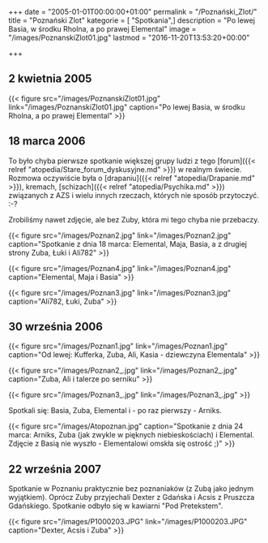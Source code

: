 +++
date = "2005-01-01T00:00:00+01:00"
permalink = "/Poznański_Zlot/"
title = "Poznański Zlot"
kategorie = [ "Spotkania",]
description = "Po lewej Basia, w środku Rholna, a po prawej Elemental"
image = "/images/PoznanskiZlot01.jpg"
lastmod = "2016-11-20T13:53:20+00:00"

+++

## 2 kwietnia 2005

{{< figure src="/images/PoznanskiZlot01.jpg" link="/images/PoznanskiZlot01.jpg" caption="Po lewej Basia, w środku Rholna, a po prawej Elemental" >}}

## 18 marca 2006

To było chyba pierwsze spotkanie większej grupy ludzi z tego
[forum]({{< relref "atopedia/Stare_forum_dyskusyjne.md" >}}) w realnym świecie. Rozmowa oczywiście była o
[drapaniu]({{< relref "atopedia/Drapanie.md" >}}), kremach,
[schizach]({{< relref "atopedia/Psychika.md" >}}) związanych z AZS i wielu
innych rzeczach, których nie sposób przytoczyć. :-?

Zrobiliśmy nawet zdjęcie, ale bez Zuby, która mi tego chyba nie przebaczy.

{{< figure src="/images/Poznan2.jpg" link="/images/Poznan2.jpg" caption="Spotkanie z dnia 18 marca: Elemental, Maja, Basia, a z drugiej strony Zuba, Łuki i Ali782" >}}

{{< figure src="/images/Poznan4.jpg" link="/images/Poznan4.jpg" caption="Elemental, Maja i Basia" >}}

{{< figure src="/images/Poznan3.jpg" link="/images/Poznan3.jpg" caption="Ali782, Łuki, Zuba" >}}

## 30 września 2006

{{< figure src="/images/Poznan1.jpg" link="/images/Poznan1.jpg" caption="Od lewej: Kufferka, Zuba, Ali, Kasia - dziewczyna Elementala" >}}

{{< figure src="/images/Poznan2_.jpg" link="/images/Poznan2_.jpg" caption="Zuba, Ali i talerze po serniku" >}}

{{< figure src="/images/Poznan3_.jpg" link="/images/Poznan3_.jpg" >}}


Spotkali się: Basia, Zuba, Elemental i - po raz pierwszy - Arniks.

{{< figure src="/images/Atopoznan.jpg" caption="Spotkanie z dnia 24 marca: Arniks, Zuba (jak zwykle w pięknych niebieskościach) i Elemental. Zdjęcie z Basią nie wyszło - Elementalowi omskła się ostrość ;)" >}}

## 22 września 2007

Spotkanie w Poznaniu praktycznie bez poznaniaków (z Zubą jako jednym wyjątkiem).
Oprócz Zuby przyjechali Dexter z Gdańska i Acsis z Pruszcza Gdańskiego.
Spotkanie odbyło się w kawiarni "Pod Pretekstem".

{{< figure src="/images/P1000203.JPG" link="/images/P1000203.JPG" caption="Dexter, Acsis i Zuba" >}}
